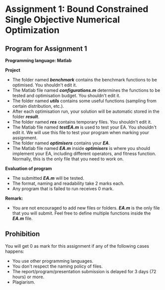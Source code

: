# Assignment 1: Bound Constrained Single Objective Numerical Optimization

## Program for Assignment 1
**Programming language: Matlab**

**Project**
* The folder named ***benchmark*** contains the benchmark functions to be optimised. You shouldn't edit it.
* The Matlab file named ***configurations.m*** determines the functions to be tested and optimisation budget. You shouldn't edit it.
* The folder named ***utils*** contains some useful functions (sampling from certain distribution, etc.).
* After each optimisation run, your solution will be automatic stored in the folder ***result***. 
* The folder named ***res*** contains temporary files. You shouldn't edit it.
* The Matlab file named ***testEA.m*** is used to test your EA. You shouldn't edit it. We will use this file to test your program when marking your assignment.
* The folder named ***optimisers*** contains your ***EA***. 
* The Matlab file named ***EA.m*** inside ***optimisers*** is where you should implement your EA, including different operators, and fitness function. Normally, this is the only file that you need to work on.

**Evaluation of program**
* The submitted ***EA.m***  will be tested. 
* The format, naming and readability take 2 marks each.
* Any program that is failed to run receives 0 mark.

**Remark:** 
* You are not encouraged to add new files or folders. ***EA.m*** is the only file that you will submit. Feel free to define multiple functions inside the ***EA.m*** file.


## Prohibition
You will get 0 as mark for this assignment if any of the following cases happens:
* You use other programming languages.
* You don't respect the naming policy of files.
* The report/program/presentation submission is delayed for 3 days (72 hours) or more.
* Plagiarism.

